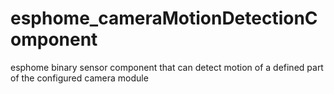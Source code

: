 # esphome_cameraMotionDetectionComponent
esphome binary sensor component that can detect motion of a defined part of the configured camera module

